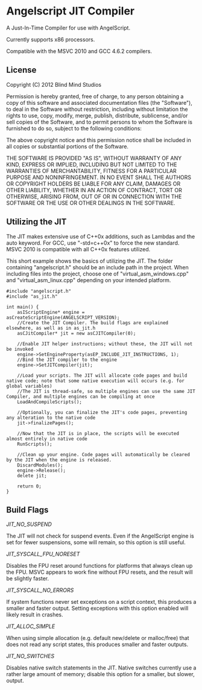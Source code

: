 Angelscript JIT Compiler
========================
A Just-In-Time Compiler for use with AngelScript.

Currently supports x86 processors.

Compatible with the MSVC 2010 and GCC 4.6.2 compilers.

License
-------

Copyright (C) 2012 Blind Mind Studios

Permission is hereby granted, free of charge, to any person obtaining a copy of this software and associated documentation files (the "Software"), to deal in the Software without restriction, including without limitation the rights to use, copy, modify, merge, publish, distribute, sublicense, and/or sell copies of the Software, and to permit persons to whom the Software is furnished to do so, subject to the following conditions:

The above copyright notice and this permission notice shall be included in all copies or substantial portions of the Software.

THE SOFTWARE IS PROVIDED "AS IS", WITHOUT WARRANTY OF ANY KIND, EXPRESS OR IMPLIED, INCLUDING BUT NOT LIMITED TO THE WARRANTIES OF MERCHANTABILITY, FITNESS FOR A PARTICULAR PURPOSE AND NONINFRINGEMENT. IN NO EVENT SHALL THE AUTHORS OR COPYRIGHT HOLDERS BE LIABLE FOR ANY CLAIM, DAMAGES OR OTHER LIABILITY, WHETHER IN AN ACTION OF CONTRACT, TORT OR OTHERWISE, ARISING FROM, OUT OF OR IN CONNECTION WITH THE SOFTWARE OR THE USE OR OTHER DEALINGS IN THE SOFTWARE.

Utilizing the JIT
-----------------

The JIT makes extensive use of C++0x additions, such as Lambdas and the auto keyword. For GCC, use "-std=c++0x" to force the new standard. MSVC 2010 is compatible with all C++0x features utilized.

This short example shows the basics of utilizing the JIT. The folder containing "angelscript.h" should be an include path in the project.
When including files into the project, choose one of "virtual_asm_windows.cpp" and "virtual_asm_linux.cpp" depending on your intended platform.

    #include "angelscript.h"
    #include "as_jit.h"

    int main() {
    	asIScriptEngine* engine = asCreateScriptEngine(ANGELSCRIPT_VERSION);
		//Create the JIT Compiler. The build flags are explained elsewhere, as well as in as_jit.h
    	asCJitCompiler* jit = new asCJITCompiler(0);
	
    	//Enable JIT helper instructions; without these, the JIT will not be invoked
    	engine->SetEngineProperty(asEP_INCLUDE_JIT_INSTRUCTIONS, 1);
    	//Bind the JIT compiler to the engine
		engine->SetJITCompiler(jit);
		
		//Load your scripts. The JIT will allocate code pages and build native code; note that some native execution will occurs (e.g. for global variables)
		//The JIT is thread-safe, so multiple engines can use the same JIT Compiler, and multiple engines can be compiling at once
		LoadAndCompileScripts();
		
		//Optionally, you can finalize the JIT's code pages, preventing any alteration to the native code
		jit->finalizePages();
		
		//Now that the JIT is in place, the scripts will be executed almost entirely in native code
		RunScripts();
		
		//Clean up your engine. Code pages will automatically be cleared by the JIT when the engine is released.
		DiscardModules();
		engine->Release();
		delete jit;

    	return 0;
    }

Build Flags
-----------

*JIT_NO_SUSPEND*

The JIT will not check for suspend events. Even if the AngelScript engine is set for fewer suspensions, some will remain, so this option is still useful.

*JIT_SYSCALL_FPU_NORESET*

Disables the FPU reset around functions for platforms that always clean up the FPU. MSVC appears to work fine without FPU resets, and the result will be slightly faster.

*JIT_SYSCALL_NO_ERRORS*

If system functions never set exceptions on a script context, this produces a smaller and faster output. Setting exceptions with this option enabled will likely result in crashes.

*JIT_ALLOC_SIMPLE*

When using simple allocation (e.g. default new/delete or malloc/free) that does not read any script states, this produces smaller and faster outputs.

*JIT_NO_SWITCHES*

Disables native switch statements in the JIT. Native switches currently use a rather large amount of memory; disable this option for a smaller, but slower, output.